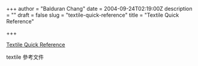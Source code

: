 +++
author = "Balduran Chang"
date = 2004-09-24T02:19:00Z
description = ""
draft = false
slug = "textile-quick-reference"
title = "Textile Quick Reference"

+++


[Textile Quick Reference](http://hobix.com/textile/quick.html)

textile 參考文件

